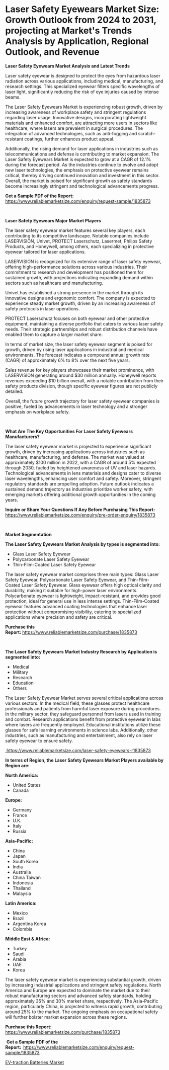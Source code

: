 <p><h1>Laser Safety Eyewears Market Size: Growth Outlook from 2024 to 2031, projecting at Market's Trends Analysis by Application, Regional Outlook, and Revenue</h1></p><p><strong>Laser Safety Eyewears Market Analysis and Latest Trends</strong></p>
<p><p>Laser safety eyewear is designed to protect the eyes from hazardous laser radiation across various applications, including medical, manufacturing, and research settings. This specialized eyewear filters specific wavelengths of laser light, significantly reducing the risk of eye injuries caused by intense beams.</p><p>The Laser Safety Eyewears Market is experiencing robust growth, driven by increasing awareness of workplace safety and stringent regulations regarding laser usage. Innovative designs, incorporating lightweight materials and enhanced comfort, are attracting more users in sectors like healthcare, where lasers are prevalent in surgical procedures. The integration of advanced technologies, such as anti-fogging and scratch-resistant coatings, further enhances product appeal.</p><p>Additionally, the rising demand for laser applications in industries such as telecommunications and defense is contributing to market expansion. The Laser Safety Eyewears Market is expected to grow at a CAGR of 12.1% during the forecast period. As the industries continue to evolve and adopt new laser technologies, the emphasis on protective eyewear remains critical, thereby driving continued innovation and investment in this sector. Overall, the market is poised for significant growth as safety standards become increasingly stringent and technological advancements progress.</p></p>
<p><strong>Get a Sample PDF of the Report:&nbsp;</strong> <a href="https://www.reliablemarketsize.com/enquiry/request-sample/1835873?utm_campaign=1949&utm_medium=2&utm_source=Github&utm_content=ia&utm_term=31122024&utm_id=laser-safety-eyewears">https://www.reliablemarketsize.com/enquiry/request-sample/1835873</a></p>
<p>&nbsp;</p>
<p><strong>Laser Safety Eyewears Major Market Players</strong></p>
<p><p>The laser safety eyewear market features several key players, each contributing to its competitive landscape. Notable companies include LASERVISION, Univet, PROTECT Laserschutz, Lasermet, Philips Safety Products, and Honeywell, among others, each specializing in protective eyewear tailored for laser applications.</p><p>LASERVISION is recognized for its extensive range of laser safety eyewear, offering high-performance solutions across various industries. Their commitment to research and development has positioned them for sustained growth, with projections indicating expanding demand within sectors such as healthcare and manufacturing.</p><p>Univet has established a strong presence in the market through its innovative designs and ergonomic comfort. The company is expected to experience steady market growth, driven by an increasing awareness of safety protocols in laser operations.</p><p>PROTECT Laserschutz focuses on both eyewear and other protective equipment, maintaining a diverse portfolio that caters to various laser safety needs. Their strategic partnerships and robust distribution channels have enabled them to capture a larger market share.</p><p>In terms of market size, the laser safety eyewear segment is poised for growth, driven by rising laser applications in industrial and medical environments. The forecast indicates a compound annual growth rate (CAGR) of approximately 6% to 8% over the next five years.</p><p>Sales revenue for key players showcases their market prominence, with LASERVISION generating around $30 million annually. Honeywell reports revenues exceeding $10 billion overall, with a notable contribution from their safety products division, though specific eyewear figures are not publicly detailed.</p><p>Overall, the future growth trajectory for laser safety eyewear companies is positive, fueled by advancements in laser technology and a stronger emphasis on workplace safety.</p></p>
<p>&nbsp;</p>
<p><strong>What Are The Key Opportunities For Laser Safety Eyewears Manufacturers?</strong></p>
<p><p>The laser safety eyewear market is projected to experience significant growth, driven by increasing applications across industries such as healthcare, manufacturing, and defense. The market was valued at approximately $100 million in 2022, with a CAGR of around 5% expected through 2030, fueled by heightened awareness of UV and laser hazards. Technological advancements in lens materials and designs cater to diverse laser wavelengths, enhancing user comfort and safety. Moreover, stringent regulatory standards are propelling adoption. Future outlook indicates a sustained demand trajectory as industries prioritize worker safety, with emerging markets offering additional growth opportunities in the coming years.</p></p>
<p><strong>Inquire or Share Your Questions If Any Before Purchasing This Report:</strong> <a href="https://www.reliablemarketsize.com/enquiry/pre-order-enquiry/1835873?utm_campaign=1949&utm_medium=2&utm_source=Github&utm_content=ia&utm_term=31122024&utm_id=laser-safety-eyewears">https://www.reliablemarketsize.com/enquiry/pre-order-enquiry/1835873</a></p>
<p>&nbsp;</p>
<p><strong>Market Segmentation</strong></p>
<p><strong>The Laser Safety Eyewears Market Analysis by types is segmented into:</strong></p>
<p><ul><li>Glass Laser Safety Eyewear</li><li>Polycarbonate Laser Safety Eyewear</li><li>Thin-Film-Coated Laser Safety Eyewear</li></ul></p>
<p><p>The laser safety eyewear market comprises three main types: Glass Laser Safety Eyewear, Polycarbonate Laser Safety Eyewear, and Thin-Film-Coated Laser Safety Eyewear. Glass eyewear offers high optical clarity and durability, making it suitable for high-power laser environments. Polycarbonate eyewear is lightweight, impact-resistant, and provides good protection, ideal for general use in less intense settings. Thin-Film-Coated eyewear features advanced coating technologies that enhance laser protection without compromising visibility, catering to specialized applications where precision and safety are critical.</p></p>
<p><strong>Purchase this Report:&nbsp;</strong><a href="https://www.reliablemarketsize.com/purchase/1835873?utm_campaign=1949&utm_medium=2&utm_source=Github&utm_content=ia&utm_term=31122024&utm_id=laser-safety-eyewears">https://www.reliablemarketsize.com/purchase/1835873</a></p>
<p>&nbsp;</p>
<p><strong>The Laser Safety Eyewears Market Industry Research by Application is segmented into:</strong></p>
<p><ul><li>Medical</li><li>Military</li><li>Research</li><li>Education</li><li>Others</li></ul></p>
<p><p>The Laser Safety Eyewear Market serves several critical applications across various sectors. In the medical field, these glasses protect healthcare professionals and patients from harmful laser exposure during procedures. In the military sector, they safeguard personnel from lasers used in training and combat. Research applications benefit from protective eyewear in labs where lasers are frequently employed. Educational institutions utilize these glasses for safe learning environments in science labs. Additionally, other industries, such as manufacturing and entertainment, also rely on laser safety eyewear to ensure safety.</p></p>
<p><a href="https://www.reliablemarketsize.com/laser-safety-eyewears-r1835873?utm_campaign=1949&utm_medium=2&utm_source=Github&utm_content=ia&utm_term=31122024&utm_id=laser-safety-eyewears">&nbsp;https://www.reliablemarketsize.com/laser-safety-eyewears-r1835873</a></p>
<p><strong>In terms of Region, the Laser Safety Eyewears Market Players available by Region are:</strong></p>
<p>
    <p> <strong> North America: </strong>
        <ul>
            <li>United States</li>
            <li>Canada</li>
        </ul>
        </p> 
    <p> <strong> Europe: </strong>
        <ul>
            <li>Germany</li>
            <li>France</li>
            <li>U.K.</li>
            <li>Italy</li>
            <li>Russia</li>
        </ul>
        </p> 
    <p> <strong> Asia-Pacific: </strong>
        <ul>
            <li>China</li>
            <li>Japan</li>
            <li>South Korea</li>
            <li>India</li>
            <li>Australia</li>
            <li>China Taiwan</li>
            <li>Indonesia</li>
            <li>Thailand</li>
            <li>Malaysia</li>
        </ul>
        </p> 
    <p> <strong> Latin America: </strong>
        <ul>
            <li>Mexico</li>
            <li>Brazil</li>
            <li>Argentina Korea</li>
            <li>Colombia</li>
        </ul>
        </p> 
    <p> <strong> Middle East & Africa: </strong>
        <ul>
            <li>Turkey</li>
            <li>Saudi</li>
            <li>Arabia</li>
            <li>UAE</li>
            <li>Korea</li>
        </ul>
    </p>
    </p>
<p><p>The laser safety eyewear market is experiencing substantial growth, driven by increasing industrial applications and stringent safety regulations. North America and Europe are expected to dominate the market due to their robust manufacturing sectors and advanced safety standards, holding approximately 35% and 30% market share, respectively. The Asia-Pacific region, particularly China, is projected to witness rapid growth, contributing around 25% to the market. The ongoing emphasis on occupational safety will further bolster market expansion across these regions.</p></p>
<p><strong>Purchase this Report: </strong><a href="https://www.reliablemarketsize.com/purchase/1835873?utm_campaign=1949&utm_medium=2&utm_source=Github&utm_content=ia&utm_term=31122024&utm_id=laser-safety-eyewears">https://www.reliablemarketsize.com/purchase/1835873</a></p>
<p>&nbsp;<strong>Get a Sample PDF of the Report:&nbsp;&nbsp;</strong><a href="https://www.reliablemarketsize.com/enquiry/request-sample/1835873?utm_campaign=1949&utm_medium=2&utm_source=Github&utm_content=ia&utm_term=31122024&utm_id=laser-safety-eyewears">https://www.reliablemarketsize.com/enquiry/request-sample/1835873</a></p>
<p><strong></strong></p>
<p><p><a href="https://github.com/ashepherd82/Market-Research-Report-List-6/blob/main/ev-traction-batteries-market.md?utm_campaign=1949&utm_medium=2&utm_source=Github&utm_content=ia&utm_term=31122024&utm_id=laser-safety-eyewears">EV-traction Batteries Market</a></p></p>